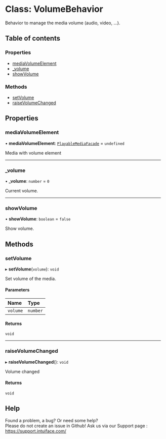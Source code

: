 # Class: VolumeBehavior

Behavior to manage the media volume (audio, video, ...).

## Table of contents

### Properties

- [mediaVolumeElement](VolumeBehavior.md#mediavolumeelement)
- [\_volume](VolumeBehavior.md#_volume)
- [showVolume](VolumeBehavior.md#showvolume)

### Methods

- [setVolume](VolumeBehavior.md#setvolume)
- [raiseVolumeChanged](VolumeBehavior.md#raisevolumechanged)

## Properties

### mediaVolumeElement

• **mediaVolumeElement**: [`PlayableMediaFacade`](PlayableMediaFacade.md) = `undefined`

Media with volume element

___

### \_volume

• **\_volume**: `number` = `0`

Current volume.

___

### showVolume

• **showVolume**: `boolean` = `false`

Show volume.

## Methods

### setVolume

▸ **setVolume**(`volume`): `void`

Set volume of the media.

#### Parameters

| Name | Type |
| :------ | :------ |
| `volume` | `number` |

#### Returns

`void`

___

### raiseVolumeChanged

▸ **raiseVolumeChanged**(): `void`

Volume changed

#### Returns

`void`


## Help
Found a problem, a bug? Or need some help?  
Please do not create an issue in Github! Ask us via our Support page : https://support.intuiface.com/